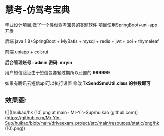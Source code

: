 # 慧考-仿驾考宝典
毕业设计项目,做了一个类似驾考宝典的答题软件 项目使用SpringBoot+uni-app开发





后端 java 1.8+SpringBoot + MyBatis + mysql + redis + jwt + poi + thymeleaf

前端 uniapp + colorui



**后台管理账号 : admin    密码: mryin**

用户短信验证由于短信包套餐过期所以设置的   **999999**   

如果有腾讯云短信api可以执行设置   修改 **TxSendSmsUtil.class 的参数即可**

## 效果图:

![]([huikao/hk (10).png at main · Mr-Yin-Sup/huikao (github.com)](https://github.com/Mr-Yin-Sup/huikao/blob/main/driveexam_project/src/main/resources/static/png/hk (10).png))

